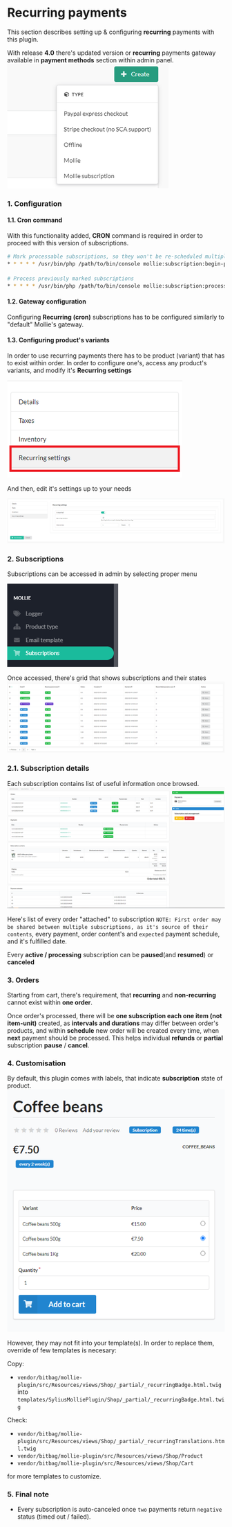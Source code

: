 # Recurring payments

This section describes setting up & configuring **recurring** payments with this plugin.

With release **4.0** there's updated version or **recurring** payments gateway available in **payment methods** section within admin panel.
![subscription.png](subscription.png)

### 1. Configuration
#### 1.1. Cron command
With this functionality added, **CRON** command is required in order to proceed with this version of subscriptions.
```bash
# Mark processable subscriptions, so they won't be re-scheduled multiple times
* * * * * /usr/bin/php /path/to/bin/console mollie:subscription:begin-processing

# Process previously marked subscriptions
* * * * * /usr/bin/php /path/to/bin/console mollie:subscription:process
```

#### 1.2. Gateway configuration
Configuring **Recurring (cron)** subscriptions has to be configured similarly to "default" Mollie's gateway. 

#### 1.3. Configuring product's variants
In order to use recurring payments there has to be product (variant) that has to exist within order.
In order to configure one's, access any product's variants, and modify it's **Recurring settings**

![subscription_admin_variant.png](subscription_admin_variant.png)


And then, edit it's settings up to your needs

![subscription_admin_variant_settings.png](subscription_admin_variant_settings.png)

### 2. Subscriptions
Subscriptions can be accessed in admin by selecting proper menu

![subscription_admin_menu.png](subscription_admin_menu.png)


Once accessed, there's grid that shows subscriptions and their states
![subscription_admin_grid.png](subscription_admin_grid.png)


### 2.1. Subscription details
Each subscription contains list of useful information once browsed.
![subscription_admin_details.png](subscription_admin_details.png)


Here's list of every order "attached" to subscription `NOTE: First order may be shared between multiple subscriptions, as it's source of their contents`, every payment, order content's and `expected` payment schedule, and it's fulfilled date.

Every **active / processing** subscription can be **paused**(and **resumed**) or **canceled**

### 3. Orders
Starting from cart, there's requirement, that **recurring** and **non-recurring** cannot exist within **one order**.

Once order's processed, there will be **one subscription each one item (not item-unit)** created, as **intervals and durations** may differ between order's products, and within **schedule** new order will be created every time, when **next** payment should be processed.
This helps individual **refunds** or **partial** subscription **pause** / **cancel**.


### 4. Customisation
By default, this plugin comes with labels, that indicate **subscription** state of product.
![subscription_product_variants.png](subscription_product_variants.png)

However, they may not fit into your template(s). In order to replace them, override of few templates is necesary:

Copy:
* `vendor/bitbag/mollie-plugin/src/Resources/views/Shop/_partial/_recurringBadge.html.twig` into `templates/SyliusMolliePlugin/Shop/_partial/_recurringBadge.html.twig`

Check:
* `vendor/bitbag/mollie-plugin/src/Resources/views/Shop/_partial/_recurringTranslations.html.twig`
* `vendor/bitbag/mollie-plugin/src/Resources/views/Shop/Product`
* `vendor/bitbag/mollie-plugin/src/Resources/views/Shop/Cart`

for more templates to customize.


### 5. Final note
* Every subscription is auto-canceled once `two` payments return `negative` status (timed out / failed).
